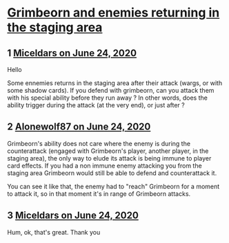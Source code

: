 # [Grimbeorn and enemies returning in the staging area](https://community.fantasyflightgames.com/topic/309346-grimbeorn-and-enemies-returning-in-the-staging-area/)

## 1 [Miceldars on June 24, 2020](https://community.fantasyflightgames.com/topic/309346-grimbeorn-and-enemies-returning-in-the-staging-area/?do=findComment&comment=3954913)

Hello

Some ennemies returns in the staging area after their attack (wargs, or with some shadow cards). If you defend with grimbeorn, can you attack them with his special ability before they run away ? In other words, does the ability trigger during the attack (at the very end), or just after ?

## 2 [Alonewolf87 on June 24, 2020](https://community.fantasyflightgames.com/topic/309346-grimbeorn-and-enemies-returning-in-the-staging-area/?do=findComment&comment=3954920)

Grimbeorn's ability does not care where the enemy is during the counterattack (engaged with Grimbeorn's player, another player, in the staging area), the only way to elude its attack is being immune to player card effects. If you had a non immune enemy attacking you from the staging area Grimbeorn would still be able to defend and counterattack it.

You can see it like that, the enemy had to "reach" Grimbeorn for a moment to attack it, so in that moment it's in range of Grimbeorn attacks.

## 3 [Miceldars on June 24, 2020](https://community.fantasyflightgames.com/topic/309346-grimbeorn-and-enemies-returning-in-the-staging-area/?do=findComment&comment=3954954)

Hum, ok, that's great. Thank you


